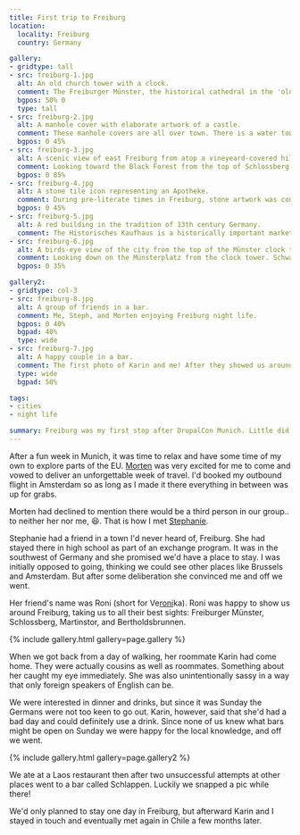 ```yaml
---
title: First trip to Freiburg
location:
  locality: Freiburg
  country: Germany

gallery:
- gridtype: tall
- src: freiburg-1.jpg
  alt: An old church tower with a clock.
  comment: The Freiburger Münster, the historical cathedral in the 'old town' of Freiburg.
  bgpos: 50% 0
  type: tall
- src: freiburg-2.jpg
  alt: A manhole cover with elaborate artwork of a castle.
  comment: These manhole covers are all over town. There is a water tower made in the image of these.
  bgpos: 0 45%
- src: freiburg-3.jpg
  alt: A scenic view of east Freiburg from atop a vineyeard-covered hill.
  comment: Looking toward the Black Forest from the top of Schlossberg.
  bgpos: 0 85%
- src: freiburg-4.jpg
  alt: A stone tile icon representing an Apotheke.
  comment: During pre-literate times in Freiburg, stone artwork was constructed in order to show illiterate citizens where they could find food, medicine, and other essential goods and services.
  bgpos: 0 45%
- src: freiburg-5.jpg
  alt: A red building in the tradition of 13th century Germany.
  comment: The Historisches Kaufhaus is a historically important market building, which is still the site of Freiburg's market to this day.
- src: freiburg-6.jpg
  alt: A birds-eye view of the city from the top of the Münster clock tower.
  comment: Looking down on the Münsterplatz from the clock tower. Schwabentor is far in the background too.
  bgpos: 0 35%

gallery2:
- gridtype: col-3
- src: freiburg-8.jpg
  alt: A group of friends in a bar.
  comment: Me, Steph, and Morten enjoying Freiburg night life.
  bgpos: 0 40%
  bgpad: 40%
  type: wide
- src: freiburg-7.jpg
  alt: A happy couple in a bar.
  comment: The first photo of Karin and me! After they showed us around town we went out for drinks at Schlappen.
  type: wide
  bgpad: 50%

tags:
- cities
- night life

summary: Freiburg was my first stop after DrupalCon Munich. Little did I know it would be the best place on my trip through Europe! This day was the catalyst for my moving to Europe to be with Karin.
---
```


After a fun week in Munich, it was time to relax and have some time of my own to explore parts of the EU. [Morten](http://morten.dk) was very excited for me to come and vowed to deliver an unforgettable week of travel. I'd booked my outbound flight in Amsterdam so as long as I made it there everything in between was up for grabs.

Morten had declined to mention there would be a third person in our group.. to neither her nor me, 😆. That is how I met [Stephanie](https://twitter.com/stephelhajj).

Stephanie had a friend in a town I'd never heard of, Freiburg. She had stayed there in high school as part of an exchange program. It was in the southwest of Germany and she promised we'd have a place to stay. I was initially opposed to going, thinking we could see other places like Brussels and Amsterdam. But after some deliberation she convinced me and off we went.

Her friend's name was Roni (short for Ve<u>roni</u>ka). Roni was happy to show us around Freiburg, taking us to all their best sights: Freiburger Münster, Schlossberg, Martinstor, and Bertholdsbrunnen.

{% include gallery.html gallery=page.gallery %}

When we got back from a day of walking, her roommate Karin had come home. They were actually cousins as well as roommates. Something about her caught my eye immediately. She was also unintentionally sassy in a way that only foreign speakers of English can be.

We were interested in dinner and drinks, but since it was Sunday the Germans were not too keen to go out. Karin, however, said that she'd had a bad day and could definitely use a drink. Since none of us knew what bars might be open on Sunday we were happy for the local knowledge, and off we went.

{% include gallery.html gallery=page.gallery2 %}

We ate at a Laos restaurant then after two unsuccessful attempts at other places went to a bar called Schlappen. Luckily we snapped a pic while there!

We'd only planned to stay one day in Freiburg, but afterward Karin and I stayed in touch and eventually met again in Chile a few months later.

